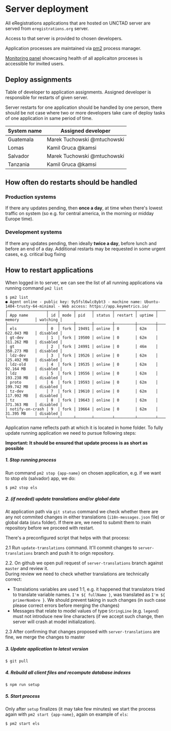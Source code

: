 # Server deployment

All eRegistrations applications that are hosted on UNCTAD server are served from `eregistrations.org` server.

Access to that server is provided to chosen developers.

Application processes are maintained via [pm2](http://pm2.keymetrics.io/) process manager.

[Monitoring panel](https://app.keymetrics.io/#/bucket/579218e1b913defd31e25c1d/dashboard) showcasing health of all applicaiton proceses is accessible for invited users.

## Deploy assignments

Table of developer to application assignments. Assigned developer is responsible for restarts of given server.

Server restarts for one application should be handled by one person, there should be not case where two or more developers take care of deploy tasks of one application in same period of time.

<table>
<thead><tr><th>System name</th><th>Assigned developer</th></tr></thead>
<tbody>
<tr><td>Guatemala</td><td>Marek Tuchowski <a href-"https://github.com/mtuchowski/">@mtuchowski</a></td></tr>
<tr><td>Lomas</td><td>Kamil Gruca <a href-"https://github.com/kamsi/">@kamsi</a></td></tr>
<tr><td>Salvador</td><td>Marek Tuchowski <a href-"https://github.com/mtuchowski/">@mtuchowski</a></td></tr>
<tr><td>Tanzania</td><td>Kamil Gruca <a href-"https://github.com/kamsi/">@kamsi</a></td></tr>
</tbody>
</table>

## How often do restarts should be handled

### Production systems

If there any updates pending, then __once a day__, at time when there's lowest traffic on system (so e.g. for central america, in the morning or midday Europe time).

### Development systems

If there any updates pending, then ideally __twice a day__, before lunch and before an end of a day.
Additional restarts may be requested in some urgent cases, e.g. critical bug fixing

## How to restart applications

When logged in to server, we can see the list of all running applications via running command `pm2 list`

```
$ pm2 list
● Agent online - public key: 9y5fsl6wlc8ybt3 - machine name: Ubuntu-1404-trusty-64-minimal - Web access: https://app.keymetrics.io/
┌─────────────────┬────┬──────┬───────┬────────┬─────────┬────────┬──────────────┬──────────┐
│ App name        │ id │ mode │ pid   │ status │ restart │ uptime │ memory       │ watching │
├─────────────────┼────┼──────┼───────┼────────┼─────────┼────────┼──────────────┼──────────┤
│ els             │ 0  │ fork │ 19491 │ online │ 0       │ 62m    │ 622.043 MB   │ disabled │
│ gt-dev          │ 1  │ fork │ 19500 │ online │ 0       │ 62m    │ 311.262 MB   │ disabled │
│ gt              │ 2  │ fork │ 24991 │ online │ 0       │ 46m    │ 350.273 MB   │ disabled │
│ ldz-dev         │ 3  │ fork │ 19526 │ online │ 0       │ 62m    │ 125.492 MB   │ disabled │
│ ldz-old         │ 4  │ fork │ 19535 │ online │ 0       │ 62m    │ 92.164 MB    │ disabled │
│ ldz             │ 5  │ fork │ 19556 │ online │ 0       │ 62m    │ 193.238 MB   │ disabled │
│ proto           │ 6  │ fork │ 19593 │ online │ 0       │ 62m    │ 199.742 MB   │ disabled │
│ tz-dev          │ 7  │ fork │ 19610 │ online │ 0       │ 62m    │ 117.992 MB   │ disabled │
│ tz              │ 8  │ fork │ 19643 │ online │ 0       │ 62m    │ 371.363 MB   │ disabled │
│ notify-on-crash │ 9  │ fork │ 19664 │ online │ 0       │ 62m    │ 31.395 MB    │ disabled │
└─────────────────┴────┴──────┴───────┴────────┴─────────┴────────┴──────────────┴──────────┘
```

Application name reflects path at which it is located in home folder. To fully update running application we need to pursue following steps:

__Important: It should be ensured that update process is as short as possible__

##### 1. Stop running process

Run command `pm2 stop {app-name}` on chosen application, e.g. if we want to stop _els_ (salvador) app, we do:

    $ pm2 stop els

##### 2. (if needed) update translations and/or global data

At application path via `git status` command we check whether there are any not commited changes in either translations (`i18n-messages.json` file) or global data (`data` folder). If there are, we need to submit them to main repository before we proceed with restart.  

There's a preconfigured script that helps with that process:

2.1 Run `update-translations` command. It'll commit changes to `server-translations` branch and push it to orign repository.  

2.2. On github we open pull request of `server-translations` branch against `master` and review it.  
During review we need to check whether translations are technically correct:
- Translations variables are used 1:1, e.g. it happened that translators tried to translate variable names. `I'm ${ fullName }`, was translated as `I'm ${ primerNombre }`. We should prevent taking in such changes (in such case please correct errors before merging the changes)
- Messages that relate to model values of type `StringLine` (e.g. `legend`) must not introduce new line characters (if we accept such change, then server will crash at model initialization).

2.3 After confirming that changes proposed with `server-translations` are fine, we merge the changes to master

##### 3. Update application to latest version

    $ git pull

##### 4. Rebuild all client files and recompute database indexes

    $ npm run setup

##### 5. Start process

Only after `setup` finalizes (it may take few minutes) we start the process again with `pm2 start {app-name}`, again on example of `els`:

    $ pm2 start els

